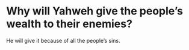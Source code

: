 # Why will Yahweh give the people’s wealth to their enemies?

He will give it because of all the people’s sins.
